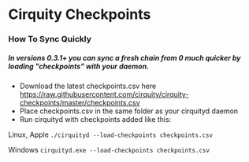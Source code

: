 # Cirquity Checkpoints

### How To Sync Quickly
##### In versions 0.3.1+ you can sync a fresh chain from 0 much quicker by loading "checkpoints" with your daemon. 

- Download the latest checkpoints.csv here https://raw.githubusercontent.com/cirquity/cirquity-checkpoints/master/checkpoints.csv
- Place checkpoints.csv in the same folder as your cirquityd daemon
- Run cirquityd with checkpoints added like this: 

Linux, Apple `./cirquityd --load-checkpoints checkpoints.csv`

Windows `cirquityd.exe --load-checkpoints checkpoints.csv`
